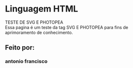 # Linguagem HTML
TESTE DE SVG E PHOTOPEA  
Essa pagina é um teste da tag SVG E PHOTOPEA para fins de aprimoramento de conhecimento.

## Feito por:
### antonio francisco 
